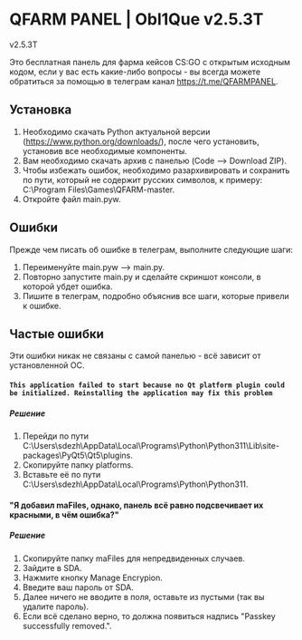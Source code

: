 # QFARM PANEL | Obl1Que v2.5.3T
v2.5.3T

  Это бесплатная панель для фарма кейсов CS:GO с открытым исходным кодом, если у вас есть какие-либо вопросы - вы всегда можете обратиться за помощью в телеграм канал https://t.me/QFARMPANEL.

## Установка
  1. Необходимо скачать Python актуальной версии (https://www.python.org/downloads/), после чего установить, установив все необходимые компоненты. 
  2. Вам необходимо скачать архив с панелью (Code --> Download ZIP).
  3. Чтобы избежать ошибок, необходимо разархивировать и сохранить по пути, который не содержит русских символов, к примеру: C:\Program Files\Games\QFARM-master.
  4. Откройте файл main.pyw.

## Ошибки
  Прежде чем писать об ошибке в телеграм, выполните следующие шаги:
  1. Переименуйте main.pyw --> main.py.
  2. Повторно запустите main.py и сделайте скриншот консоли, в которой убдет ошибка.
  3. Пишите в телеграм, подробно объяснив все шаги, которые привели к ошибке.

## Частые ошибки
  Эти ошибки никак не связаны с самой панелью - всё зависит от установленной ОС.
  
####  ```This application failed to start because no Qt platform plugin could be initialized. Reinstalling the application may fix this problem```
##### Решение
1. Перейди по пути C:\Users\sdezh\AppData\Local\Programs\Python\Python311\Lib\site-packages\PyQt5\Qt5\plugins.
2. Скопируйте папку platforms.
3. Вставьте её по пути C:\Users\sdezh\AppData\Local\Programs\Python\Python311.

#### "Я добавил maFiles, однако, панель всё равно подсвечивает их красными, в чём ошибка?"
##### Решение
1. Скопируйте папку maFiles для непредвиденных случаев.
2. Зайдите в SDA.
3. Нажмите кнопку Manage Encrypion.
4. Введите ваш пароль от SDA.
5. Далее ничего не вводите в поля, оставьте из пустыми (так вы удалите пароль).
6. Если всё сделано верно, то должна появиться надпись "Passkey successfully removed.".
